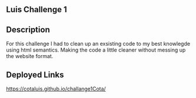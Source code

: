 ## Luis Challenge 1

## Description
For this challenge I had to clean up an exsisting code to my best knowlegde using html semantics. Making the code a little cleaner without messing up the website format.

## Deployed Links

https://cotaluis.github.io/challange1Cota/

